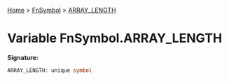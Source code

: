 [Home](../../../index.md) &gt; [FnSymbol](../../fnsymbol.md) &gt; [ARRAY\_LENGTH](./array_length.md)

# Variable FnSymbol.ARRAY\_LENGTH


<b>Signature:</b>

```typescript
ARRAY_LENGTH: unique symbol
```
